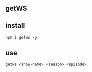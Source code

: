 getWS
-----


## install

```
npm i getws -g
```

## use

```
getws <show-name> <season> <episode>
```


